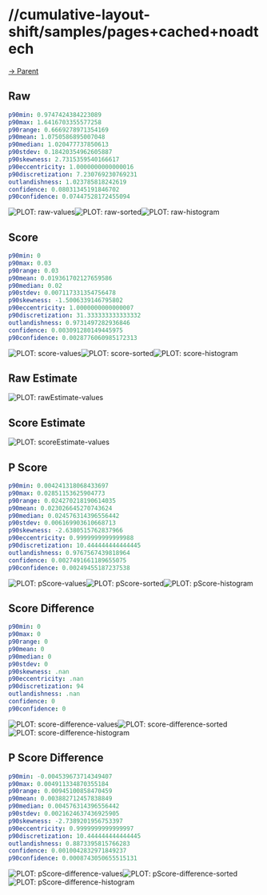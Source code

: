 
# //cumulative-layout-shift/samples/pages+cached+noadtech

[→ Parent](../..)


## Raw


```yaml
p90min: 0.9747424384223089
p90max: 1.6416703355577258
p90range: 0.6669278971354169
p90mean: 1.0750586895007048
p90median: 1.020477737850613
p90stdev: 0.18420354962605887
p90skewness: 2.7315359540166617
p90eccentricity: 1.0000000000000016
p90discretization: 7.230769230769231
outlandishness: 1.023785818242619
confidence: 0.08031345191846702
p90confidence: 0.07447528172455094

```

![PLOT: raw-values](./raw/values.svg)![PLOT: raw-sorted](./raw/sorted.svg)![PLOT: raw-histogram](./raw/histogram.svg)
## Score


```yaml
p90min: 0
p90max: 0.03
p90range: 0.03
p90mean: 0.019361702127659586
p90median: 0.02
p90stdev: 0.007117331354756478
p90skewness: -1.5006339146795802
p90eccentricity: 1.0000000000000007
p90discretization: 31.333333333333332
outlandishness: 0.9731497282936846
confidence: 0.003091280149445975
p90confidence: 0.0028776060985172313

```

![PLOT: score-values](./score/values.svg)![PLOT: score-sorted](./score/sorted.svg)![PLOT: score-histogram](./score/histogram.svg)
## Raw Estimate

![PLOT: rawEstimate-values](./rawEstimate/values.svg)
## Score Estimate

![PLOT: scoreEstimate-values](./scoreEstimate/values.svg)
## P Score


```yaml
p90min: 0.004241318068433697
p90max: 0.02851153625904773
p90range: 0.024270218190614035
p90mean: 0.023026645270743624
p90median: 0.024576314396556442
p90stdev: 0.006169903610668713
p90skewness: -2.6380515762837966
p90eccentricity: 0.9999999999999988
p90discretization: 10.444444444444445
outlandishness: 0.9767567439818964
confidence: 0.0027491661189655075
p90confidence: 0.00249455187237538

```

![PLOT: pScore-values](./pScore/values.svg)![PLOT: pScore-sorted](./pScore/sorted.svg)![PLOT: pScore-histogram](./pScore/histogram.svg)
## Score Difference


```yaml
p90min: 0
p90max: 0
p90range: 0
p90mean: 0
p90median: 0
p90stdev: 0
p90skewness: .nan
p90eccentricity: .nan
p90discretization: 94
outlandishness: .nan
confidence: 0
p90confidence: 0

```

![PLOT: score-difference-values](./score-difference/values.svg)![PLOT: score-difference-sorted](./score-difference/sorted.svg)![PLOT: score-difference-histogram](./score-difference/histogram.svg)
## P Score Difference


```yaml
p90min: -0.004539673714349407
p90max: 0.004911334870355184
p90range: 0.00945100858470459
p90mean: 0.003882712457838849
p90median: 0.004576314396556442
p90stdev: 0.0021624637436925905
p90skewness: -2.7389201956753397
p90eccentricity: 0.9999999999999997
p90discretization: 10.444444444444445
outlandishness: 0.8873395815766283
confidence: 0.0010042832971849237
p90confidence: 0.0008743050655515131

```

![PLOT: pScore-difference-values](./pScore-difference/values.svg)![PLOT: pScore-difference-sorted](./pScore-difference/sorted.svg)![PLOT: pScore-difference-histogram](./pScore-difference/histogram.svg)